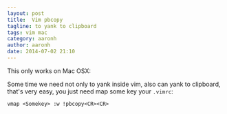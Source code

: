 ```yaml
---
layout: post
title:  Vim pbcopy
tagline: to yank to clipboard
tags: vim mac
category: aaronh
author: aaronh
date: 2014-07-02 21:10
---
```

This only works on Mac OSX:

Some time we need not only to yank inside vim, also can yank to clipboard,
that's very easy, you just need map some key your `.vimrc`:

    vmap <Somekey> :w !pbcopy<CR><CR>

